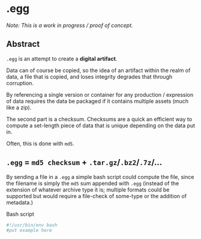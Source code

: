 .egg
====

_Note: This is a work in progress / proof of concept._

Abstract
--------

`.egg` is an attempt to create a **digital artifact**. 

Data can of course be copied, so the idea of an artifact within the realm of data, a file that is copied, and loses integrity degrades that through corruption.

By referencing a single version or container for any production / expression of data requires the data be packaged if it contains multiple assets (much like a zip).

The second part is a checksum. Checksums are a quick an efficient way to compute a set-length piece of data that is unique depending on the data put in.

Often, this is done with `md5`.

`.egg` = `md5 checksum` + `.tar.gz`/`.bz2`/`.7z`/…
--------------------------------------------------

By sending a file in a `.egg` a simple bash script could compute the file, since the filename is simply the `md5` sum appended with `.egg` (instead of the extension of whatever archive type it is; multiple formats could be supported but would require a file-check of some-type or the addition of metadata.)

Bash script

```bash
#!/usr/bin/env bash
#put example here
```

